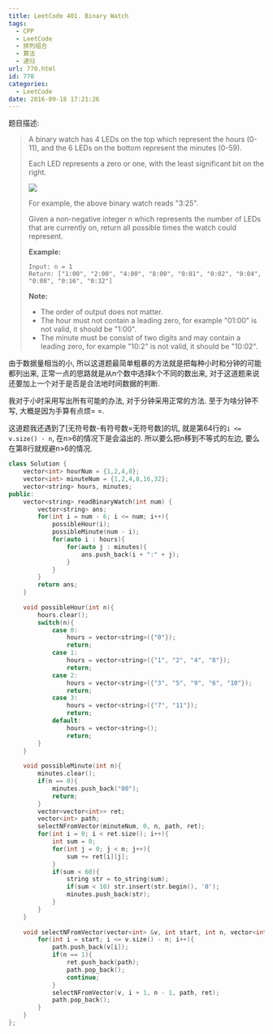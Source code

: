 ```yaml
---
title: LeetCode 401. Binary Watch
tags:
  - CPP
  - LeetCode
  - 排列组合
  - 算法
  - 递归
url: 770.html
id: 770
categories:
  - LeetCode
date: 2016-09-18 17:21:26
---
```

题目描述:

> A binary watch has 4 LEDs on the top which represent the hours (0-11), and the 6 LEDs on the bottom represent the minutes (0-59).
>
> Each LED represents a zero or one, with the least significant bit on the right.
>
> ![](https://upload.wikimedia.org/wikipedia/commons/8/8b/Binary_clock_samui_moon.jpg)
>
> For example, the above binary watch reads "3:25".
>
> Given a non-negative integer *n* which represents the number of LEDs that are currently on, return all possible times the watch could represent.
>
> **Example:**
>
> ```
> Input: n = 1
> Return: ["1:00", "2:00", "4:00", "8:00", "0:01", "0:02", "0:04", "0:08", "0:16", "0:32"]
> ```
>
> **Note:**
>
> - The order of output does not matter.
> - The hour must not contain a leading zero, for example "01:00" is not valid, it should be "1:00".
> - The minute must be consist of two digits and may contain a leading zero, for example "10:2" is not valid, it should be "10:02".

由于数据量相当的小, 所以这道题最简单粗暴的方法就是把每种小时和分钟的可能都列出来, 正常一点的思路就是从n个数中选择k个不同的数出来, 对于这道题来说还要加上一个对于是否是合法地时间数据的判断.

我对于小时采用写出所有可能的办法, 对于分钟采用正常的方法. 至于为啥分钟不写, 大概是因为手算有点烦= =.

这道题我还遇到了[无符号数-有符号数=无符号数]的坑, 就是第64行的`i <= v.size() - n`, 在n>6的情况下是会溢出的. 所以要么把n移到不等式的左边, 要么在第8行就规避n>6的情况.

```cpp
class Solution {
    vector<int> hourNum = {1,2,4,8};
    vector<int> minuteNum = {1,2,4,8,16,32};
    vector<string> hours, minutes;
public:
    vector<string> readBinaryWatch(int num) {
        vector<string> ans;
        for(int i = num - 6; i <= num; i++){
            possibleHour(i);
            possibleMinute(num - i);
            for(auto i : hours){
                for(auto j : minutes){
                    ans.push_back(i + ":" + j);
                }
            }
        }
        return ans;
    }
    
    void possibleHour(int n){
        hours.clear();
        switch(n){
            case 0:
                hours = vector<string>({"0"});
                return;
            case 1:
                hours = vector<string>({"1", "2", "4", "8"});
                return;
            case 2:
                hours = vector<string>({"3", "5", "9", "6", "10"});
                return;
            case 3:
                hours = vector<string>({"7", "11"});
                return;
            default:
                hours = vector<string>();
                return;
        }
    }
    
    void possibleMinute(int n){
        minutes.clear();
        if(n == 0){
            minutes.push_back("00");
            return;
        }
        vector<vector<int>> ret;
        vector<int> path;
        selectNFromVector(minuteNum, 0, n, path, ret);
        for(int i = 0; i < ret.size(); i++){
            int sum = 0;
            for(int j = 0; j < n; j++){
                sum += ret[i][j];
            }
            if(sum < 60){
                string str = to_string(sum);
                if(sum < 10) str.insert(str.begin(), '0');
                minutes.push_back(str);
            }
        }
    }
    
    void selectNFromVector(vector<int> &v, int start, int n, vector<int> &path, vector<vector<int>> &ret){
        for(int i = start; i <= v.size() - n; i++){
            path.push_back(v[i]);
            if(n == 1){
                ret.push_back(path);
                path.pop_back();
                continue;
            }
            selectNFromVector(v, i + 1, n - 1, path, ret);
            path.pop_back();
        }
    }
};
```

